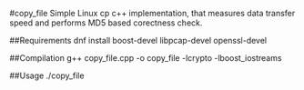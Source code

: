 #copy_file
Simple Linux cp c++ implementation, that measures data transfer speed and performs MD5 based corectness check.

##Requirements
dnf install boost-devel libpcap-devel openssl-devel

##Compilation
g++ copy_file.cpp -o copy_file -lcrypto -lboost_iostreams

##Usage
./copy_file <src-file> <dst-file>
